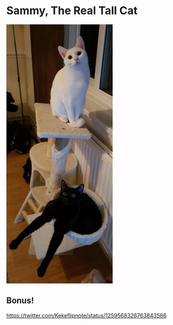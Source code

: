 <!-- TITLE: Sammy The Real Tall Cat -->

# Sammy, The Real Tall Cat
![Cf 9 Jmnt 98 Sg 11](/uploads/cf-9-jmnt-98-sg-11.jpg "Cf 9 Jmnt 98 Sg 11")

## Bonus!

https://twitter.com/Kekeflipnote/status/1259568326763843586